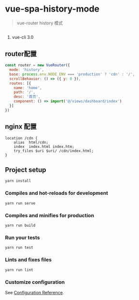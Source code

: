 # vue-spa-history-mode
> vue-router history 模式

## 
1. vue-cli 3.0

## router配置
```javascript
const router = new VueRouter({
  mode: 'history',
  base: process.env.NODE_ENV === 'production' ? 'cdn' : '/',
  scrollBehavior: () => ({ y: 0 }),
  routes: [{
    name: 'home',
    path: '/',
    desc: '首页',
    component: () => import('@/views/dashboard/index')
  }]
})
```

## nginx 配置
```
location /cdn {
	alias  html/cdn;
	index  index.html index.htm;
	try_files $uri $uri/ /cdn/index.html;
}
```


## Project setup
```
yarn install
```

### Compiles and hot-reloads for development
```
yarn run serve
```

### Compiles and minifies for production
```
yarn run build
```

### Run your tests
```
yarn run test
```

### Lints and fixes files
```
yarn run lint
```

### Customize configuration
See [Configuration Reference](https://cli.vuejs.org/config/).
